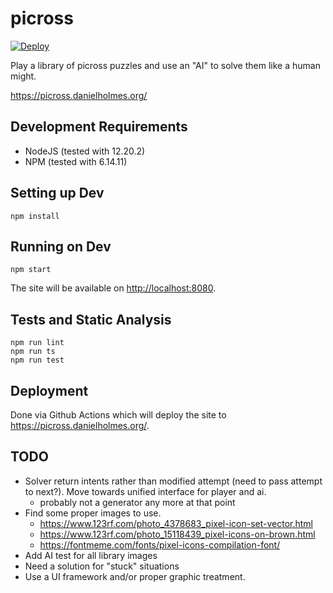 # picross

[![Deploy](https://github.com/danielholmes/picross/actions/workflows/deploy.yml/badge.svg)](https://github.com/danielholmes/picross/actions/workflows/deploy.yml)

Play a library of picross puzzles and use an "AI" to solve them like a human might.

<https://picross.danielholmes.org/>


## Development Requirements

 - NodeJS (tested with 12.20.2)
 - NPM (tested with 6.14.11)


## Setting up Dev

`npm install`


## Running on Dev

`npm start`

The site will be available on <http://localhost:8080>.


## Tests and Static Analysis

```
npm run lint
npm run ts
npm run test
```

## Deployment

Done via Github Actions which will deploy the site to <https://picross.danielholmes.org/>.
 

## TODO

 - Solver return intents rather than modified attempt (need to pass attempt to next?). 
   Move towards unified interface for player and ai.
    - probably not a generator any more at that point
 - Find some proper images to use.
    - https://www.123rf.com/photo_4378683_pixel-icon-set-vector.html
    - https://www.123rf.com/photo_15118439_pixel-icons-on-brown.html
    - https://fontmeme.com/fonts/pixel-icons-compilation-font/
 - Add AI test for all library images
 - Need a solution for "stuck" situations
 - Use a UI framework and/or proper graphic treatment.
